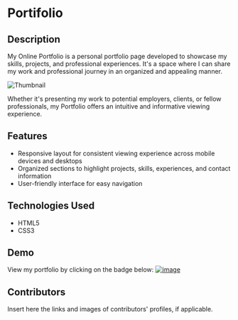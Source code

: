 # Portifolio

## Description
My Online Portfolio is a personal portfolio page developed to showcase my skills, projects, and professional experiences. It's a space where I can share my work and professional journey in an organized and appealing manner.

![Thumbnail](https://github.com/higinosk/higinosk.github.io/assets/76918008/9f3bd363-c0c3-4746-ac7b-62368de21680)

Whether it's presenting my work to potential employers, clients, or fellow professionals, my Portfolio offers an intuitive and informative viewing experience.

## Features

- Responsive layout for consistent viewing experience across mobile devices and desktops
- Organized sections to highlight projects, skills, experiences, and contact information
- User-friendly interface for easy navigation

## Technologies Used
- HTML5
- CSS3

## Demo

View my portfolio by clicking on the badge below:
[![image](https://img.shields.io/badge/GitHub%20Pages-222222?style=flat-square&logo=GitHub%20Pages&logoColor=white)](https://higinosk.github.io/)

## Contributors
[//]: contributor-faces

Insert here the links and images of contributors' profiles, if applicable.

[//]: contributor-faces

